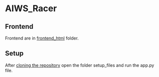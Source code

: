 # AIWS_Racer

## Frontend
Frontend are in [frontend_html](https://github.com/laksh-merit/AIWS_Racer/tree/laksh/frontend_html) folder.

## Setup
After [cloning the repository](https://github.com/laksh-merit/AIWS_Racer/tree/laksh) open the folder setup_files and run the app.py file.
